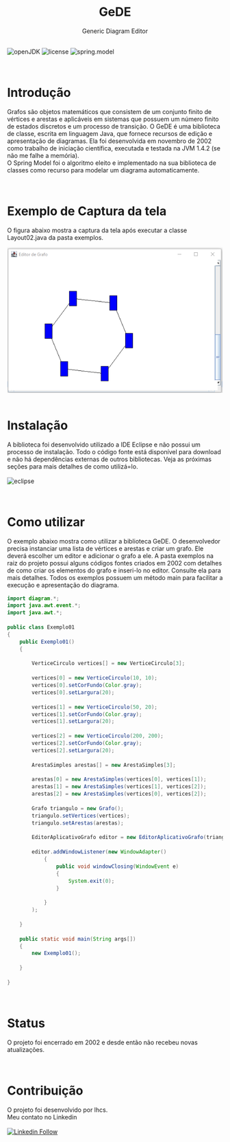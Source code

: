 <div align="center">
  <h1>GeDE</h1>
 Generic Diagram Editor
</div>

<br />

![openJDK] ![license] ![spring.model]



<br />

# Introdução
Grafos são objetos matemáticos que consistem de um conjunto finito de vértices e arestas e aplicáveis em sistemas que possuem um número finito de estados discretos e um processo de transição. O GeDE é uma biblioteca de classe, escrita em linguagem Java, que fornece recursos de edição e apresentação de diagramas. Ela foi desenvolvida em novembro de 2002 como trabalho de iniciação científica, executada e testada na JVM 1.4.2 (se não me falhe a memória).  <br />
O Spring Model foi o algoritmo eleito e implementado na sua biblioteca de classes como recurso para modelar um diagrama automaticamente.



<br />

# Exemplo de Captura da tela
O figura abaixo mostra a captura da tela após executar a classe Layout02.java da pasta exemplos.

<div align="center">
  <img src="https://github.com/lhcastilho-projects/gede/blob/main/img/screenshot.png"/>
</div>



<br />

# Instalação
A biblioteca foi desenvolvido utilizado a IDE Eclipse e não possui um processo de instalação. Todo o código fonte está disponível para download e não há dependências externas de outros bibliotecas. Veja as próximas seções para mais detalhes de como utilizá=lo. <br /> <br />
![eclipse]



<br />

# Como utilizar
O exemplo abaixo mostra como utilizar a biblioteca GeDE. O desenvolvedor precisa instanciar uma lista de vértices e arestas e criar um grafo. Ele deverá escolher um editor e adicionar o grafo a ele.
A pasta exemplos na raiz do projeto possui alguns códigos fontes criados em 2002 com detalhes de como criar os elementos do grafo e inseri-lo no editor. Consulte ela para mais detalhes. Todos os exemplos possuem um método main para facilitar a execução e apresentação do diagrama.

```java
import diagram.*;
import java.awt.event.*;
import java.awt.*;

public class Exemplo01
{
	public Exemplo01()
	{
		
		VerticeCirculo vertices[] = new VerticeCirculo[3];
		
		vertices[0] = new VerticeCirculo(10, 10);
		vertices[0].setCorFundo(Color.gray);
		vertices[0].setLargura(20);
		
		vertices[1] = new VerticeCirculo(50, 20);
		vertices[1].setCorFundo(Color.gray);
		vertices[1].setLargura(20);
		
		vertices[2] = new VerticeCirculo(200, 200);
		vertices[2].setCorFundo(Color.gray);
		vertices[2].setLargura(20);
		
		ArestaSimples arestas[] = new ArestaSimples[3];
		
		arestas[0] = new ArestaSimples(vertices[0], vertices[1]);
		arestas[1] = new ArestaSimples(vertices[1], vertices[2]);
		arestas[2] = new ArestaSimples(vertices[0], vertices[2]);
		
		Grafo triangulo = new Grafo();
		triangulo.setVertices(vertices);
		triangulo.setArestas(arestas);
		
		EditorAplicativoGrafo editor = new EditorAplicativoGrafo(triangulo);
		
		editor.addWindowListener(new WindowAdapter()
			{	
				public void windowClosing(WindowEvent e)
				{
					System.exit(0);
				}
		
			}		
		);
		
	}

	public static void main(String args[])
	{
		new Exemplo01();
		
	}
			
}
```

<br />

# Status
O projeto foi encerrado em 2002 e desde então não recebeu novas atualizações. 



<br />

# Contribuição
O projeto foi desenvolvido por lhcs. <br />
Meu contato no Linkedin <br /> <br />
<a href="https://www.linkedin.com/in/lhcs/"><img src="https://img.shields.io/static/v1?label=Linkedin&message=lhcs&color=blue&style=flat&logo=linkedin" alt="Linkedin Follow" /></a>


[openJDK]: https://img.shields.io/static/v1?label=OpenJDK&message=1.8&color=blue&style=flat&logo=openjdk
[license]: https://img.shields.io/static/v1?label=License&message=MIT&color=red&style=flat
[spring.model]: https://img.shields.io/static/v1?label=Graph%20Drawing&message=Spring%20Model&color=red&style=flat
[eclipse]: https://img.shields.io/static/v1?label=Eclipse%20&message=4.29.0&color=blue&style=flat&logo=eclipse

